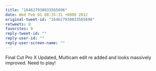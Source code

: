 ```yaml
---
title: "164627930033565696"
date: Wed Feb 01 08:35:31 +0000 2012
original-tweet-id: "164627930033565696"
retweets: 0
favorites: 0
reply-tweet-id: ""
reply-user-id: ""
reply-user-screen-name: ""
---
```

Final Cut Pro X Updated, Multicam edit re added and looks massively improved. Need to play!
